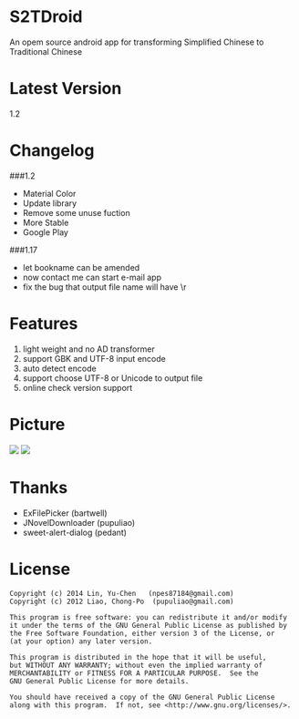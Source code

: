 S2TDroid
========
An opem source android app for transforming Simplified Chinese to Traditional Chinese

Latest Version
========
1.2

Changelog
========
###1.2
* Material Color
* Update library
* Remove some unuse fuction
* More Stable
* Google Play

###1.17
* let bookname can be amended
* now contact me can start e-mail app
* fix the bug that output file name will have \r


Features
========
1. light weight and no AD transformer
2. support GBK and UTF-8 input encode
3. auto detect encode
4. support choose UTF-8 or Unicode to output file
5. online check version support

Picture
========
<img src="http://truth.bahamut.com.tw/s01/201504/34f062d4d9952d5e86b078398aabf54b.PNG">

<img src="http://truth.bahamut.com.tw/s01/201504/a8b995555987328c8c5c36c66bd2402e.PNG">

Thanks
========
* ExFilePicker (bartwell)
* JNovelDownloader (pupuliao)
* sweet-alert-dialog (pedant)

License
========
    Copyright (c) 2014 Lin, Yu-Chen   (npes87184@gmail.com)
    Copyright (c) 2012 Liao, Chong-Po  (pupuliao@gmail.com)

    This program is free software: you can redistribute it and/or modify
    it under the terms of the GNU General Public License as published by
    the Free Software Foundation, either version 3 of the License, or
    (at your option) any later version.

    This program is distributed in the hope that it will be useful,
    but WITHOUT ANY WARRANTY; without even the implied warranty of
    MERCHANTABILITY or FITNESS FOR A PARTICULAR PURPOSE.  See the
    GNU General Public License for more details.

    You should have received a copy of the GNU General Public License
    along with this program.  If not, see <http://www.gnu.org/licenses/>.